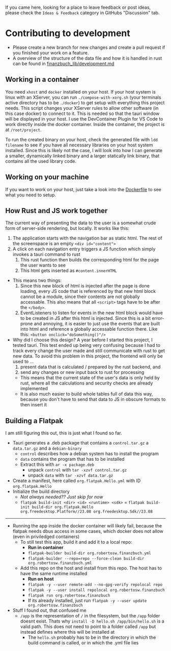 If you came here, looking for a place to leave feedback or post ideas, please check the `Ideas & Feedback` category in GitHubs "Discussion" tab.

# Contributing to development
- Please create a new branch for new changes and create a pull request if you finished your work on a feature.
- A overview of the structure of the data file and how it is handled in rust can be found in [finanzbuch_lib/development.md](finanzbuch_lib/development.md)

## Working in a container
You need `xhost` and `docker` installed on your host.
If your host system is linux with an XServer, you can run `./compose-with-xorg.sh` (your terminals active directory has to be `./docker`) to get setup with everything this project needs. This script changes your XServer rules to allow other software (in this case docker) to connect to it. This is needed so that the tauri window will be displayed in your host.
I use the DevContainer Plugin for VS Code to work directly inside the docker container. Inside the container, the project is at `/root/project`.

To run the created binary on your host, check the generated file with `ldd filename` to see if you have all necessary libraries on your host system installed. Since this is likely not the case, I will look into how I can generate a smaller, dynamically linked binary and a larger statically link binary, that contains all the used library code.

## Working on your machine
If you want to work on your host, just take a look into the [Dockerfile](./Dockerfile) to see what you need to setup.

## How Rust and JS work together
The current way of presenting the data to the user is a somewhat crude form of server-side rendering, but locally. It works like this:
1. The application starts with the navigation bar as static html. The rest of the screenspace is an empty `<div id="content">`
2. A click on each navigation entry triggers a JS function which simply invokes a tauri command to rust
   1. This rust function then builds the corresponding html for the page the user wants to see
   2. This html gets inserted as `#content.innerHTML`

- This means two things:
  1. Since this new block of html is injected after the page is done loading, every JS code that is referenced by that new html block cannot be a module, since their contents are not globally accessable. This also means that all `<script>` tags have to be after the `</body>`.
  2. EventListeners to listen for events in the new html block would have to be created in JS after this html is injected. Since this is a bit error-prone and annoying, it is easier to just use the events that are built into html and reference a globally accessable function there. Like this: `<button onclick="doSomething()"/>`
- Why did I choose this design? A year before I started this project, I tested tauri. This test ended up being very confusing because I had to track every change the user made and still communicate with rust to get new data. To avoid this problem in this project, the frontend will only be used to ...
  1. present data that is calculated / prepared by the rust backend, and 
  2. send any changes or new input back to rust for processing
  - This means that the current state of the user's data is only held by rust, where all the calculations and security checks are already implemented
  - It is also much easier to build whole tables full of data this way, because you don't have to send that data to JS in obscure formats to then insert it

## Building a Flatpak 
I am still figuring this out, this is just what I found so far.
- Tauri generates a .deb package that contains a `control.tar.gz` a `data.tar.gz` and a `debian-binary`
  - `control` describes how a debian system has to install the program
  - `data` contains the program that has to be installed
  - Extract this with `ar -x package.deb`
    - unpack `control` with `tar -xzvf control.tar.gz`
    - unpack `data` with `tar -xzvf data.tar.gz`
- Create a manifest, here called `org.flatpak.Hello.yml` with ID `org.flatpak.Hello`
- Initialize the build directory
  - *Not always needed?? Just skip for now*
  - `flatpak build-init <dir> <id> <runtime> <sdk>` = `flatpak build-init build-dir org.flatpak.Hello org.freedesktop.Platform//23.08 org.freedesktop.Sdk//23.08`

---

- Running the app inside the docker container will likely fail, because the flatpak needs dbus access in some cases, which docker does not allow (even in priviledged containers)
  - To still test this app, build it and add it to a local repo:
    - **Run in container**
    - `flatpak-builder build-dir org.robertosw.finanzbuch.yml`
    - `flatpak-builder --repo=repo --force-clean build-dir org.robertosw.finanzbuch.yml`
  - Add this repo on the host and install from this repo. The host has to have the same runtime installed
    - **Run on host**
    - `flatpak -y --user remote-add --no-gpg-verify repolocal repo`
    - `flatpak -y --user install repolocal org.robertosw.finanzbuch`
    - `flatpak run org.robertosw.finanzbuch`
    - If its already installed, just run `flatpak -y --user update org.robertosw.finanzbuch`
- Stuff I found out, that confused me
  - `/app` is the representation of `/` in the filesystem, but the `/app` folder doesnt exist. Thats why `install -D hello.sh /app/bin/hello.sh` is a valid path. This does not need to point to a folder called `/app` but instead defines where this will be installed at
    - The `hello.sh` probably has to be in the directory in which the build command is called, or in which the .yml file lies
